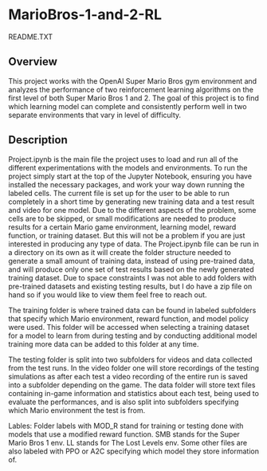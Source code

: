 # MarioBros-1-and-2-RL

README.TXT

## Overview 

This project works with the OpenAI Super Mario Bros gym environment and analyzes the performance of two reinforcement learning algorithms on the first level of both Super Mario Bros 1 and 2. The goal of this project is to find which learning model can complete and consistently perform well in two separate environments that vary in level of difficulty.

## Description 

Project.ipynb is the main file the project uses to load and run all of the different experimentations with the models and environments. To run the project simply start at the top of the Jupyter Notebook, ensuring you have installed the necessary packages, and work your way down running the labeled cells. The current file is set up for the user to be able to run completely in a short time by generating new training data and a test result and video for one model. Due to the different aspects of the problem, some cells are to be skipped, or small modifications are needed to produce results for a certain Mario game environment, learning model, reward function, or training dataset. But this will not be a problem if you are just interested in producing any type of data. The Project.ipynb file can be run in a directory on its own as it will create the folder structure needed to generate a small amount of training data, instead of using pre-trained data, and will produce only one set of test results based on the newly generated training dataset. Due to space constraints I was not able to add folders with pre-trained datasets and existing testing results, but I do have a zip file on hand so if you would like to view them feel free to reach out. 

The training folder is where trained data can be found in labeled subfolders that specify which Mario environment, reward function, and model policy were used. This folder will be accessed when selecting a training dataset for a model to learn from during testing and by conducting additional model training more data can be added to this folder at any time.

The testing folder is split into two subfolders for videos and data collected from the test runs. In the video folder one will store recordings of the testing simulations as after each test a video recording of the entire run is saved into a subfolder depending on the game. The data folder will store text files containing in-game information and statistics about each test, being used to evaluate the performances, and is also split into subfolders specifying which Mario environment the test is from. 

Lables: Folder labels with MOD_R stand for training or testing done with models that use a modified reward function. SMB stands for the Super Mario Bros 1 env. LL stands for The Lost Levels env. Some other files are also labeled with PPO or A2C specifying which model they store information of. 
